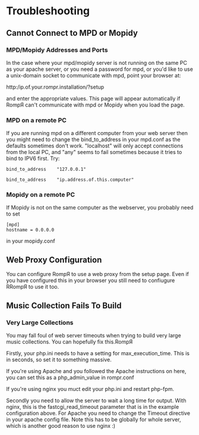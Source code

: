 # Troubleshooting

## Cannot Connect to MPD or Mopidy

### MPD/Mopidy Addresses and Ports
In the case where your mpd/mopidy server is not running on the same PC as your apache server, or you need a password for mpd, or you'd like to use a unix-domain socket to communicate with mpd, point your browser at:

http:/ip.of.your.rompr.installation/?setup

and enter the appropriate values. This page will appear automatically if RompЯ can't communicate with mpd or Mopidy when you load the page.

### MPD on a remote PC
If you are running mpd on a different computer from your web server then you might need to change the bind_to_address in your mpd.conf as the defaults sometimes don't work. "localhost" will only accept connections from the local PC, and "any" seems to fail sometimes because it tries to bind to IPV6 first. Try:

`bind_to_address    "127.0.0.1"`

`bind_to_address    "ip.address.of.this.computer"`

### Mopidy on a remote PC
If Mopidy is not on the same computer as the webserver, you probably need to set

    [mpd]
    hostname = 0.0.0.0
    
in your mopidy.conf

## Web Proxy Configuration
You can configure RompЯ to use a web proxy from the setup page. Even if you have configured this in your browser you still need to confiugure RRompЯ to use it too.

## Music Collection Fails To Build

### Very Large Collections

You may fall foul of web server timeouts when trying to build very large music collections. You can hopefully fix this.RompЯ

Firstly, your php.ini needs to have a setting for max_execution_time. This is in seconds, so set it to something massive.

If you're using Apache and you followed the Apache instructions on here, you can set this as a php_admin_value in rompr.conf

If you're using nginx you muct edit your php.ini and restart php-fpm.

Secondly you need to allow the server to wait a long time for output. With nginx, this is the fastcgi_read_timeout parameter that is in the example configuration above. For Apache you need to change the Timeout directive in your apache config file. Note this has to be globally for whole server, which is another good reason to use nginx :)
